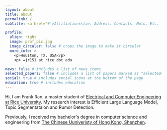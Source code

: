 ```yaml
---
layout: about
title: about
permalink: /
subtitle: <a href='#'>Affiliations</a>. Address. Contacts. Moto. Etc.

profile:
  align: right
  image: prof_pic.jpg
  image_circular: false # crops the image to make it circular
  more_info: >
    <p>Houston, TX, USA</p>
    <p> =jr151 at rice dot edu

news: false # includes a list of news items
selected_papers: false # includes a list of papers marked as "selected={true}"
social: true # includes social icons at the bottom of the page
education: true # includes education
---
```


Hi, I am Frank Ran, a master student of [Electrical and Computer Engineering at Rice University](https://eceweb.rice.edu/). My research interest is Efficient Large Language Model, Topic Segmentataion and Rumor Detection. 

Previously, I received my bachelor's degree in computer science and engineering from [The Chinese Uuniveristy of Hong Kong, Shenzhen](https://www.cuhk.edu.cn/en).
